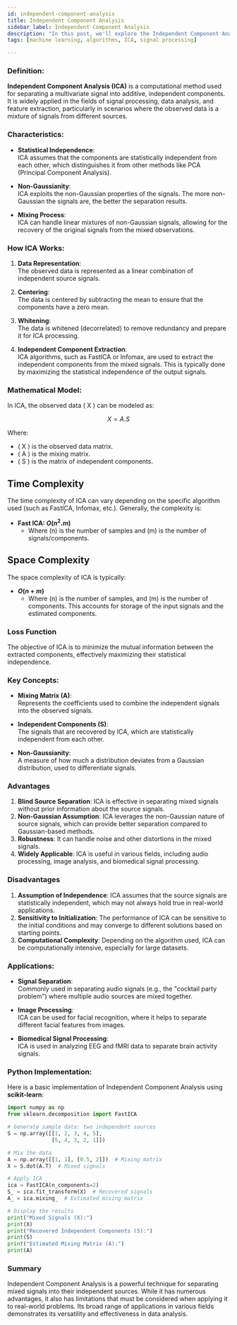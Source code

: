 ```yaml
---
id: independent-component-analysis  
title: Independent Component Analysis   
sidebar_label: Independent Component Analysis  
description: "In this post, we'll explore the Independent Component Analysis (ICA) Algorithm, a powerful technique in statistical data analysis."  
tags: [machine learning, algorithms, ICA, signal processing]

---
```


### Definition:
**Independent Component Analysis (ICA)** is a computational method used for separating a multivariate signal into additive, independent components. It is widely applied in the fields of signal processing, data analysis, and feature extraction, particularly in scenarios where the observed data is a mixture of signals from different sources.

### Characteristics:
- **Statistical Independence**:  
  ICA assumes that the components are statistically independent from each other, which distinguishes it from other methods like PCA (Principal Component Analysis).

- **Non-Gaussianity**:  
  ICA exploits the non-Gaussian properties of the signals. The more non-Gaussian the signals are, the better the separation results.

- **Mixing Process**:  
  ICA can handle linear mixtures of non-Gaussian signals, allowing for the recovery of the original signals from the mixed observations.

### How ICA Works:
1. **Data Representation**:  
   The observed data is represented as a linear combination of independent source signals.

2. **Centering**:  
   The data is centered by subtracting the mean to ensure that the components have a zero mean.

3. **Whitening**:  
   The data is whitened (decorrelated) to remove redundancy and prepare it for ICA processing.

4. **Independent Component Extraction**:  
   ICA algorithms, such as FastICA or Infomax, are used to extract the independent components from the mixed signals. This is typically done by maximizing the statistical independence of the output signals.

### Mathematical Model:
In ICA, the observed data \( X \) can be modeled as:

$$
X = A.S
$$

Where:
- \( X \) is the observed data matrix.
- \( A \) is the mixing matrix.
- \( S ) is the matrix of independent components.

## Time Complexity

The time complexity of ICA can vary depending on the specific algorithm used (such as FastICA, Infomax, etc.). Generally, the complexity is:

- **Fast ICA: $O(n^2 . m)$**
  - Where \(n\) is the number of samples and \(m) is the number of signals/components.

## Space Complexity

The space complexity of ICA is typically:

- **$O(n + m)$**
  - Where \(n\) is the number of samples, and \(m) is the number of components. This accounts for storage of the input signals and the estimated components.

### Loss Function
The objective of ICA is to minimize the mutual information between the extracted components, effectively maximizing their statistical independence.

### Key Concepts:
- **Mixing Matrix (A)**:  
  Represents the coefficients used to combine the independent signals into the observed signals.

- **Independent Components (S)**:  
  The signals that are recovered by ICA, which are statistically independent from each other.

- **Non-Gaussianity**:  
  A measure of how much a distribution deviates from a Gaussian distribution, used to differentiate signals.

### Advantages

1. **Blind Source Separation**: ICA is effective in separating mixed signals without prior information about the source signals.
2. **Non-Gaussian Assumption**: ICA leverages the non-Gaussian nature of source signals, which can provide better separation compared to Gaussian-based methods.
3. **Robustness**: It can handle noise and other distortions in the mixed signals.
4. **Widely Applicable**: ICA is useful in various fields, including audio processing, image analysis, and biomedical signal processing.

### Disadvantages

1. **Assumption of Independence**: ICA assumes that the source signals are statistically independent, which may not always hold true in real-world applications.
2. **Sensitivity to Initialization**: The performance of ICA can be sensitive to the initial conditions and may converge to different solutions based on starting points.
3. **Computational Complexity**: Depending on the algorithm used, ICA can be computationally intensive, especially for large datasets.

### Applications:
- **Signal Separation**:  
  Commonly used in separating audio signals (e.g., the "cocktail party problem") where multiple audio sources are mixed together.

- **Image Processing**:  
  ICA can be used for facial recognition, where it helps to separate different facial features from images.

- **Biomedical Signal Processing**:  
  ICA is used in analyzing EEG and fMRI data to separate brain activity signals.

### Python Implementation:
Here is a basic implementation of Independent Component Analysis using **scikit-learn**:

```python
import numpy as np
from sklearn.decomposition import FastICA

# Generate sample data: two independent sources
S = np.array([[1, 2, 3, 4, 5], 
              [5, 4, 3, 2, 1]])

# Mix the data
A = np.array([[1, 1], [0.5, 2]])  # Mixing matrix
X = S.dot(A.T)  # Mixed signals

# Apply ICA
ica = FastICA(n_components=2)
S_ = ica.fit_transform(X)  # Recovered signals
A_ = ica.mixing_  # Estimated mixing matrix

# Display the results
print("Mixed Signals (X):")
print(X)
print("Recovered Independent Components (S):")
print(S)
print("Estimated Mixing Matrix (A):")
print(A)
```

### Summary
Independent Component Analysis is a powerful technique for separating mixed signals into their independent sources. While it has numerous advantages, it also has limitations that must be considered when applying it to real-world problems. Its broad range of applications in various fields demonstrates its versatility and effectiveness in data analysis.